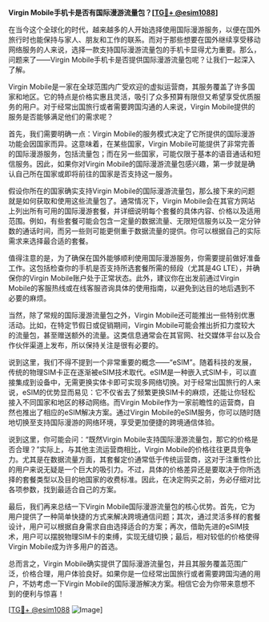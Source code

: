 **Virgin Mobile手机卡是否有国际漫游流量包？[[TG💪+ @esim1088](https://t.me/s/esim1088)]**

在当今这个全球化的时代，越来越多的人开始选择使用国际漫游服务，以便在国外旅行时也能保持与家人、朋友和工作的联系。而对于那些想要在国外继续享受移动网络服务的人来说，选择一款支持国际漫游流量包的手机卡显得尤为重要。那么，问题来了——Virgin Mobile手机卡是否提供国际漫游流量包呢？让我们一起深入了解。

Virgin Mobile是一家在全球范围内广受欢迎的虚拟运营商，其服务覆盖了许多国家和地区。它的特点是价格实惠且灵活，吸引了众多预算有限但又希望享受优质服务的用户。对于经常出国旅行或者需要跨国沟通的人来说，Virgin Mobile提供的服务是否能够满足他们的需求呢？

首先，我们需要明确一点：Virgin Mobile的服务模式决定了它所提供的国际漫游功能会因国家而异。这意味着，在某些国家，Virgin Mobile可能提供了非常完善的国际漫游服务，包括流量包；而在另一些国家，可能仅限于基本的语音通话和短信服务。因此，如果你对Virgin Mobile的国际漫游流量包感兴趣，第一步就是确认自己所在国家或即将前往的国家是否支持这一服务。

假设你所在的国家确实支持Virgin Mobile的国际漫游流量包，那么接下来的问题就是如何获取和使用这些流量包了。通常情况下，Virgin Mobile会在其官方网站上列出所有可用的国际漫游套餐，并详细说明每个套餐的具体内容、价格以及适用范围。例如，有些套餐可能会包含一定量的数据流量、无限短信服务以及一定分钟数的通话时间，而另一些则可能更侧重于数据流量的提供。你可以根据自己的实际需求来选择最合适的套餐。

值得注意的是，为了确保在国外能够顺利使用国际漫游服务，你需要提前做好准备工作。这包括检查你的手机是否支持所选套餐所需的频段（尤其是4G LTE），并确保你的Virgin Mobile账户处于正常状态。此外，建议你在出发前通过Virgin Mobile的客服热线或在线客服咨询具体的使用指南，以避免到达目的地后遇到不必要的麻烦。

当然，除了常规的国际漫游流量包之外，Virgin Mobile还可能推出一些特别优惠活动。比如，在特定节假日或促销期间，Virgin Mobile可能会推出折扣力度较大的流量包，甚至赠送额外的流量。这类信息通常会在其官网、社交媒体平台以及合作伙伴渠道上发布，所以保持关注是很有必要的。

说到这里，我们不得不提到一个非常重要的概念——“eSIM”。随着科技的发展，传统的物理SIM卡正在逐渐被eSIM技术取代。eSIM是一种嵌入式SIM卡，可以直接集成到设备中，无需更换实体卡即可实现多网络切换。对于经常出国旅行的人来说，eSIM的优势显而易见：它不仅省去了频繁更换SIM卡的麻烦，还能让你轻松接入不同国家和地区的移动网络。而Virgin Mobile作为一家前瞻性的运营商，自然也推出了相应的eSIM解决方案。通过Virgin Mobile的eSIM服务，你可以随时随地切换至支持国际漫游的网络环境，享受更加便捷的跨境通信体验。

说到这里，你可能会问：“既然Virgin Mobile支持国际漫游流量包，那它的价格是否合理？”实际上，与其他主流运营商相比，Virgin Mobile的价格往往更具竞争力。尤其是在数据流量方面，其套餐定价通常低于传统运营商，这对于注重性价比的用户来说无疑是一个巨大的吸引力。不过，具体的价格差异还是要取决于你所选择的套餐类型以及目的地国家的收费标准。因此，在决定购买之前，务必仔细对比各项参数，找到最适合自己的方案。

最后，我们再来总结一下Virgin Mobile国际漫游流量包的核心优势。首先，它为用户提供了一种简单快捷的方式来解决跨境通信问题；其次，通过灵活多样的套餐设计，用户可以根据自身需求自由选择适合的方案；再次，借助先进的eSIM技术，用户可以摆脱物理SIM卡的束缚，实现无缝切换；最后，相对较低的价格使得Virgin Mobile成为许多用户的首选。

总而言之，Virgin Mobile确实提供了国际漫游流量包，并且其服务覆盖范围广泛，价格合理，用户体验良好。如果你是一位经常出国旅行或者需要跨国沟通的用户，不妨考虑一下Virgin Mobile的国际漫游解决方案。相信它会为你带来意想不到的便利与惊喜！

[[TG💪+ @esim1088](https://t.me/s/esim1088) ![Image](https://i.postimg.cc/4NQfJmqS/Snipaste-2025-05-13-00-14-12.png)]